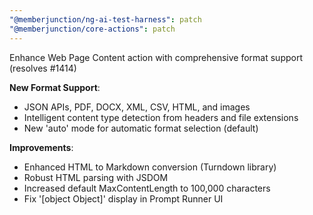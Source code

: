 ```yaml
---
"@memberjunction/ng-ai-test-harness": patch
"@memberjunction/core-actions": patch
---
```


Enhance Web Page Content action with comprehensive format support (resolves #1414)

**New Format Support**:

- JSON APIs, PDF, DOCX, XML, CSV, HTML, and images
- Intelligent content type detection from headers and file extensions
- New 'auto' mode for automatic format selection (default)

**Improvements**:

- Enhanced HTML to Markdown conversion (Turndown library)
- Robust HTML parsing with JSDOM
- Increased default MaxContentLength to 100,000 characters
- Fix '[object Object]' display in Prompt Runner UI
